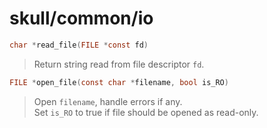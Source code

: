 # skull/common/io

```c
char *read_file(FILE *const fd)
```

> Return string read from file descriptor `fd`.

```c
FILE *open_file(const char *filename, bool is_RO)
```

> Open `filename`, handle errors if any.
> \
> Set `is_RO` to true if file should be opened as read-only.


